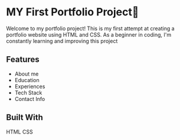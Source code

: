 # MY First Portfolio Project🌟
Welcome to my portfolio project! This is my first attempt at creating a portfolio website using HTML and CSS. As a beginner in coding, I'm constantly learning and improving this project

## Features
<ul><li>About me</li><li>Education</li><li>Experiences</li><li>Tech Stack</li><li>Contact Info</li></ul>

## Built With
HTML
CSS
